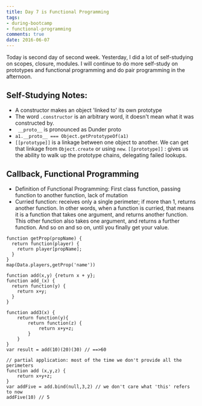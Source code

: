 ```yaml
---
title: Day 7 is Functional Programming
tags: 
- during-bootcamp
- functional-programming
comments: true
date: 2016-06-07
---
```


Today is second day of second week. Yesterday, I did a lot of self-studying on scopes, closure, modules. I will continue to do more self-study on prototypes and functional programming and do pair programming in the afternoon.  

Self-Studying Notes:
-----------------------
* A constructor makes an object 'linked to' its own prototype
* The word `.constructor` is an arbitrary word, it doesn't mean what it was constructed by. 
* ` __proto__` is pronounced as  Dunder proto
* `a1.__proto__ === Object.getPrototypeOf(a1)`
* `[[prototype]]` is a linkage between one object to another. We can get that linkage from `Object.create` or using `new`. `[[prototype]]` : gives us the ability to walk up the prototype chains, delegating failed lookups.

Callback, Functional Programming
-------------------------------
* Definition of Functional Programming: First class function, passing function to another function, lack of mutation
* Curried function: receives only a single perimeter; if more than 1, returns another function. In other words, when a function is curried, that means it is a function that takes one argument, and returns another function. This other function also takes one argument, and returns a further function. And so on and so on, until you finally get your value.

```
function getProp(propName) {
  return function(player) {
    return player[propName];
  }
}
map(Data.players,getProp('name'))
```
```
function add(x,y) {return x + y};
function add_(x) {
  return function(y) {
    return x+y;
  }
}
```
```
function add3(x) {
	return function(y){
		return function(z) {
			return x+y+z;
		}
	}
}
var result = add(10)(20)(30) // ==>60
```

```
// partial application: most of the time we don't provide all the perimeters
function add (x,y,z) {
	return x+y+z;
}
var addFive = add.bind(null,3,2) // we don't care what 'this' refers to now
addFive(10) // 5

```